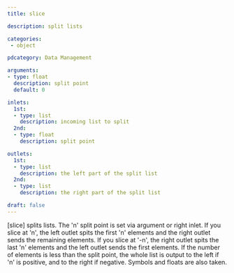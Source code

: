 ```yaml
---
title: slice

description: split lists

categories:
 - object

pdcategory: Data Management 

arguments:
- type: float
  description: split point
  default: 0

inlets:
  1st:
  - type: list
    description: incoming list to split
  2nd:
  - type: float
    description: split point

outlets:
  1st:
  - type: list
    description: the left part of the split list
  2nd:
  - type: list
    description: the right part of the split list

draft: false
---
```


[slice] splits lists. The 'n' split point is set via argument or right inlet. If you slice at 'n', the left outlet spits the first 'n' elements and the right outlet sends the remaining elements. If you slice at '-n', the right outlet spits the last 'n' elements and the left outlet sends the first elements. If the number of elements is less than the split point, the whole list is output to the left if 'n' is positive, and to the right if negative. Symbols and floats are also taken.